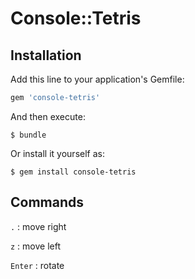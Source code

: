 # Console::Tetris

## Installation

Add this line to your application's Gemfile:

```ruby
gem 'console-tetris'
```

And then execute:

    $ bundle

Or install it yourself as:

    $ gem install console-tetris

## Commands

`.` : move right

`z` : move left

`Enter` : rotate
